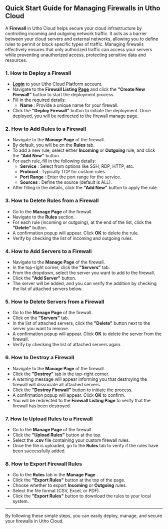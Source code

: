 ## **Quick Start Guide for Managing Firewalls in Utho Cloud**

A **Firewall** in Utho Cloud helps secure your cloud infrastructure by controlling incoming and outgoing network traffic. It acts as a barrier between your cloud servers and external networks, allowing you to define rules to permit or block specific types of traffic. Managing firewalls effectively ensures that only authorized traffic can access your servers while preventing unauthorized access, protecting sensitive data and resources.

### **1. How to Deploy a Firewall**

* **[Login](https://console.utho.com/login)** to your Utho Cloud Platform account.
* Navigate to the **Firewall Listing [Page](https://console.utho.com/firewall)** and click the **"Create New Firewall"** button to start the deployment process.
* Fill in the required details:
  * **Name** : Provide a unique name for your firewall.
* Click the **"Deploy Firewall"** button to initiate the deployment. Once deployed, you will be redirected to the firewall manage page.

### **2. How to Add Rules to a Firewall**

* Navigate to the **Manage Page** of the firewall.
* By default, you will be on the **Rules** tab.
* To add a new rule, select either **Incoming** or **Outgoing** rule, and click the **"Add New"** button.
* For each rule, fill in the following details:
  * **Service** : Select from options like SSH, RDP, HTTP, etc.
  * **Protocol** : Typically TCP for custom rules.
  * **Port Range** : Enter the port range for the service.
  * **Sources** : Define the source (default is ALL).
* After filling in the details, click the **"Add New"** button to apply the rule.

### **3. How to Delete Rules from a Firewall**

* Go to the **Manage Page** of the firewall.
* Navigate to the **Rules** section.
* For each rule (incoming or outgoing), at the end of the list, click the **"Delete"** button.
* A confirmation popup will appear. Click **OK** to delete the rule.
* Verify by checking the list of incoming and outgoing rules.

### **4. How to Add Servers to a Firewall**

* Navigate to the **Manage Page** of the firewall.
* In the top-right corner, click the **"Servers"** tab.
* From the dropdown, select the server you want to add to the firewall.
* Click the **"Add Server"** button.
* The server will be added, and you can verify the addition by checking the list of attached servers below.

### **5. How to Delete Servers from a Firewall**

* Go to the **Manage Page** of the firewall.
* Click on the **"Servers"** tab.
* In the list of attached servers, click the **"Delete"** button next to the server you want to remove.
* A confirmation popup will appear. Click **OK** to delete the server from the firewall.
* Verify by checking the list of attached servers again.

### **6. How to Destroy a Firewall**

* Navigate to the **Manage Page** of the firewall.
* Click the **"Destroy"** tab in the top-right corner.
* A warning message will appear informing you that destroying the firewall will dissociate all attached servers.
* Click the **"Destroy Firewall"** button to initiate the process.
* A confirmation popup will appear. Click **OK** to confirm.
* You will be redirected to the **Firewall Listing Page** to verify that the firewall has been destroyed.

### **7. How to Upload Rules to a Firewall**

* Go to the **Manage Page** of the firewall.
* Click the **"Upload Rules"** button at the top.
* Select the **.csv** file containing your custom firewall rules.
* Once the file is uploaded, go to the **Rules** tab to verify if the rules have been successfully added.

### **8. How to Export Firewall Rules**

* Go to the **Rules** tab in the  **Manage Page** .
* Click the **"Export Rules"** button at the top of the page.
* Choose whether to export **Incoming** or **Outgoing** rules.
* Select the file format (CSV, Excel, or PDF).
* Click the **"Export Rules"** button to download the rules to your local system.

---

By following these simple steps, you can easily deploy, manage, and secure your firewalls in Utho Cloud.
